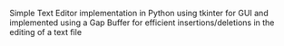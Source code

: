 Simple Text Editor implementation in Python using tkinter for GUI and implemented using a Gap Buffer for efficient insertions/deletions in the editing of a text file
